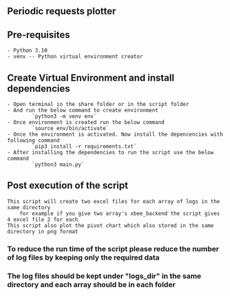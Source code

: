 ## Periodic requests plotter

## Pre-requisites
    - Python 3.10
    - venv -- Python virtual environment creator

## Create Virtual Environment and install dependencies
    - Open terminal in the share folder or in the script folder
    - And run the below command to create environment
            `python3 -m venv env`
    - Once environment is created run the below command
            `source env/bin/activate`
    - Once the environment is activated. Now install the depencencies with following command
            `pip3 install -r requirements.txt`
    - After installing the dependencies to run the script use the below command
            `python3 main.py`

## Post execution of the script
    This script will create two excel files for each array of logs in the same directory
        for example if you give two array's xbee_backend the script gives 4 excel file 2 for each
    This script also plot the pivot chart which also stored in the same directory in png format

### To reduce the run time of the script please reduce the number of log files by keeping only the required data

### The log files should be kept under "logs_dir" in the same directory and each array should be in each folder